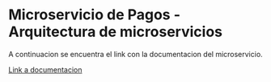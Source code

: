 # Microservicio de Pagos -Arquitectura de microservicios
A continuacion se encuentra el link con la documentacion del microservicio.

[Link a documentacion](https://bitionz.notion.site/Microservicio-de-Pagos-528bd69c1efa4660a142f8c0ef2f707c)
